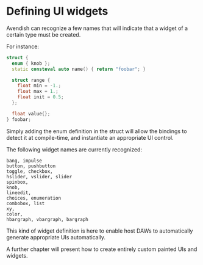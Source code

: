 # Defining UI widgets

Avendish can recognize a few names that will indicate that a widget of a certain type must be created.

For instance: 

```cpp
struct {
  enum { knob };
  static consteval auto name() { return "foobar"; } 

  struct range {
    float min = -1.;
    float max = 1.;
    float init = 0.5;
  };

  float value{};
} foobar;
```

Simply adding the enum definition in the struct will allow the bindings to detect it at compile-time, and instantiate an appropriate UI control.

The following widget names are currently recognized: 

```
bang, impulse
button, pushbutton
toggle, checkbox,
hslider, vslider, slider
spinbox,
knob,
lineedit,
choices, enumeration
combobox, list
xy,
color,
hbargraph, vbargraph, bargraph
```

This kind of widget definition is here to enable host DAWs to automatically generate appropriate UIs automatically.

A further chapter will present how to create entirely custom painted UIs and widgets.